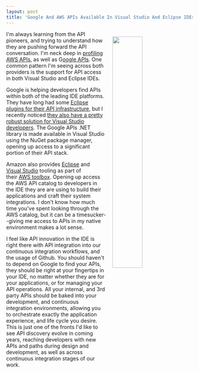 ```yaml
---
layout: post
title: 'Google And AWS APIs Available In Visual Studio And Eclipse IDEs'
---
```

<p><a href="https://cloud.google.com/tools/visual-studio/docs/find-library"><img style="padding: 15px;" src="http://kinlane-productions.s3.amazonaws.com/api_evangelist_site/blog/google_visual_studio_ide_apidiscovery.png" alt="" width="40%" align="right" /></a></p>
<p>I'm always learning from the API pioneers, and trying to understand how they are pushing forward the API conversation. I'm neck deep in <a href="http://amazon.web.services.stack.network/">profiling AWS APIs</a>, as well as G<a href="http://google.stack.network/">oogle APIs</a>. One common pattern I'm seeing across both providers is the support for API access in both Visual Studio and Eclipse IDEs.&nbsp;</p>
<p>Google is helping developers find APIs within both of the leading IDE platforms. They have long had some <a href="ttps://cloud.google.com/eclipse/docs/">Eclipse plugins for their API infrastructure</a>, but I recently noticed&nbsp;<a href="https://cloud.google.com/tools/visual-studio/docs/find-library">they also have a pretty robust solution for Visual Studio developers</a>. The Google APIs .NET library is made available in Visual Studio using the&nbsp;<span>NuGet package manager, opening up access to a significant portion of their API stack.</span></p>
<p>Amazon also provides <a href="https://aws.amazon.com/documentation/awstoolkiteclipse/">Eclipse</a> and <a href="https://aws.amazon.com/documentation/awstoolkitvisualstudio/">Visual Studio</a> tooling as part of their&nbsp;<a href="https://aws.amazon.com/tools/">AWS toolbox</a>. Opening up access the AWS API catalog to developers in the IDE they are are using to build their applications and craft their system integrations. I don't know how much time you've spent looking through the AWS catalog, but it can be a timesucker--giving me access to APIs in my native environment makes a lot sense.</p>
<p>I feel like API innovation in the IDE is right there with API integration into our continuous integration workflows, and the usage of Github. You should haven't to depend on Google to find your APIs, they should be right at your fingertips in your IDE, no matter whether they are for your applications, or for managing your API operations. All your internal, and 3rd party APIs should be baked into your development, and continuous integration environments, allowing you to orchestrate exactly the application experience, and life cycle you desire. This is just one of the fronts I'd like to see API discovery evolve in coming years, reaching developers with new APIs and paths during design and development, as well as across continuous integration stages of our work.</p>